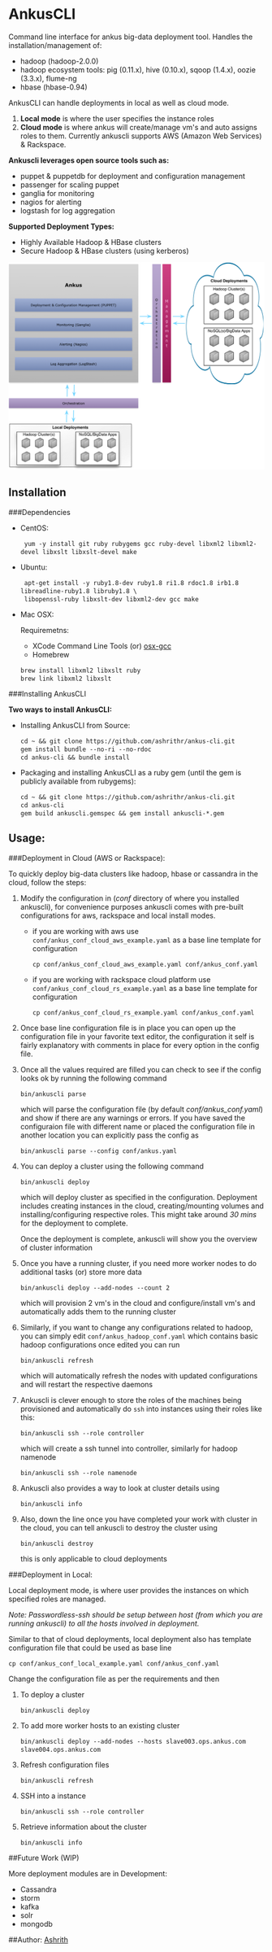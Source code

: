 # AnkusCLI

Command line interface for ankus big-data deployment tool. Handles the installation/management of:

 - hadoop (hadoop-2.0.0)
 - hadoop ecosystem tools: pig (0.11.x), hive (0.10.x), sqoop (1.4.x), oozie (3.3.x), flume-ng
 - hbase (hbase-0.94)

 AnkusCLI can handle deployments in local as well as cloud mode.

 1. **Local mode** is where the user specifies the instance roles
 2. **Cloud mode** is where ankus will create/manage vm's and auto assigns roles to them. Currently ankuscli supports AWS (Amazon Web Services) & Rackspace.

**Ankuscli leverages open source tools such as:**

 - puppet & puppetdb for deployment and configuration management
 - passenger for scaling puppet
 - ganglia for monitoring
 - nagios for alerting
 - logstash for log aggregation

**Supported Deployment Types:**

 - Highly Available Hadoop & HBase clusters
 - Secure Hadoop & HBase clusters (using kerberos)
 
![Alt Text](images/ankus_arch.png)

## Installation

###Dependencies

 - CentOS:

   ```
    yum -y install git ruby rubygems gcc ruby-devel libxml2 libxml2-devel libxslt libxslt-devel make
   ```
 - Ubuntu:

   ```
    apt-get install -y ruby1.8-dev ruby1.8 ri1.8 rdoc1.8 irb1.8 libreadline-ruby1.8 libruby1.8 \
    libopenssl-ruby libxslt-dev libxml2-dev gcc make
   ```

 - Mac OSX:

 	Requiremetns:
	- XCode Command Line Tools (or) [osx-gcc](https://github.com/kennethreitz/osx-gcc-installer/)
	- Homebrew

	```
	brew install libxml2 libxslt ruby
	brew link libxml2 libxslt
	```


###Installing AnkusCLI

**Two ways to install AnkusCLI:**

* Installing AnkusCLI from Source:

	```
	cd ~ && git clone https://github.com/ashrithr/ankus-cli.git
	gem install bundle --no-ri --no-rdoc
	cd ankus-cli && bundle install
	```
* Packaging and installing AnkusCLI as a ruby gem (until the gem is publicly available from rubygems):

	```
	cd ~ && git clone https://github.com/ashrithr/ankus-cli.git
	cd ankus-cli
	gem build ankuscli.gemspec && gem install ankuscli-*.gem
	```

## Usage:

###Deployment in Cloud (AWS or Rackspace):

To quickly deploy big-data clusters like hadoop, hbase or cassandra in the cloud, follow the steps:

1. Modify the configuration in (*conf* directory of where you installed ankuscli), for convenience purposes ankuscli comes with pre-built configurations for aws, rackspace and local install modes.
	* if you are working with aws use `conf/ankus_conf_cloud_aws_example.yaml` as a base line template for configuration

		```
		cp conf/ankus_conf_cloud_aws_example.yaml conf/ankus_conf.yaml
		```
	* if you are working with rackspace cloud platform use `conf/ankus_conf_cloud_rs_example.yaml` as a base line template for configuration

		```
		cp conf/ankus_conf_cloud_rs_example.yaml conf/ankus_conf.yaml
		```
2. Once base line configuration file is in place you can open up the configuration file in your favorite text editor, the configuration it self is fairly explanatory with comments in place for every option in the config file.
3. Once all the values required are filled you can check to see if the config looks ok by running the following command

	```
	bin/ankuscli parse
	```
	which will parse the configuration file (by default *conf/ankus_conf.yaml*) and show if there are any warnings or errors. If you have saved the configuraion file with different name or placed the configuration file in another location you can explicitly pass the config as

	```
	bin/ankuscli parse --config conf/ankus.yaml
	```
4. You can deploy a cluster using the following command

	```
	bin/ankuscli deploy
	```
	which will deploy cluster as specified in the configuration. Deployment includes creating instances in the cloud, creating/mounting volumes and installing/configuring respective roles. This might take around *30 mins* for the deployment to complete.

	Once the deployment is complete, ankuscli will show you the overview of cluster information
5. Once you have a running cluster, if you need more worker nodes to do additional tasks (or) store more data

	```
	bin/ankuscli deploy --add-nodes --count 2
	```
	which will provision 2 vm's in the cloud and configure/install vm's and automatically adds them to the running cluster
6. Similarly, if you want to change any configurations related to hadoop, you can simply edit `conf/ankus_hadoop_conf.yaml` which contains basic hadoop configurations once edited you can run

	```
	bin/ankuscli refresh
	```
	which will automatically refresh the nodes with updated configurations and will restart the respective daemons
7. Ankuscli is clever enough to store the roles of the machines being provisioned and automatically do `ssh` into instances using their roles like this:

	```
	bin/ankuscli ssh --role controller
	```
	which will create a ssh tunnel into controller, similarly for hadoop namenode

	```
	bin/ankuscli ssh --role namenode
	```
8. Ankuscli also provides a way to look at cluster details using

	```
	bin/ankuscli info
	```
9. Also, down the line once you have completed your work with cluster in the cloud, you can tell ankuscli to destroy the cluster using

	```
	bin/ankuscli destroy
	```
	this is only applicable to cloud deployments

###Deployment in Local:

Local deployment mode, is where user provides the instances on which specified roles are managed.

*Note: Passwordless-ssh should be setup between host (from which you are running ankuscli) to all the hosts involved in deployment.*

Similar to that of cloud deployments, local deployment also has template configuration file that could be used as base line

```
cp conf/ankus_conf_local_example.yaml conf/ankus_conf.yaml
```

Change the configuration file as per the requirements and then

1. To deploy a cluster

	```
	bin/ankuscli deploy
	```
2. To add more worker hosts to an existing cluster

	```
	bin/ankuscli deploy --add-nodes --hosts slave003.ops.ankus.com slave004.ops.ankus.com
	```
3. Refresh configuration files

	```
	bin/ankuscli refresh
	```
4. SSH into a instance

	```
	bin/ankuscli ssh --role controller
	```
5. Retrieve information about the cluster
	```
	bin/ankuscli info
	```

##Future Work (WIP)

 More deployment modules are in Development:

 - Cassandra
 - storm
 - kafka
 - solr
 - mongodb

##Author:
[Ashrith](https://github.com/ashrithr)
